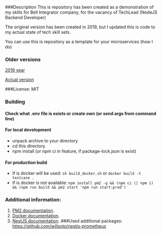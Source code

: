 
###Description
This is repository has been created as a demonstration of my skills for Bell Integrator company, for the vacancy of TechLead (NodeJS Backend Developer)

The original version has been created in 2019, but I updated this is code to my actual state of tech skill sets.

You can use this is repository as a template for your microservices (how I do)

### Older versions
[2019 year](https://github.com)

[Actual version](https://github.com)

###License: MIT

### Building
#### Check what .env file is exists or create own (or send args from command line)


#### For local development
- unpack archive to your directory
- cd this directory
- npm install (or npm ci in feature, if package-lock.json  is exist)
#### For production build
- If is docker will be used: ```sh build_docker.sh``` or ```docker build -t testcase .```
- If is docker is not available: ```npm install pm2 -g && (npm ci || npm i) && (npm run build && pm2 start 'npm run start:prod')```

### Additional information:
1) [PM2 documentation](https://pm2.keymetrics.io/docs/usage/quick-start/).
2) [Docker documentation](https://docs.docker.com/).
3) [NestJS documentation](https://docs.nestjs.com/).
###Used additional packages:
https://github.com/willsoto/nestjs-prometheus
